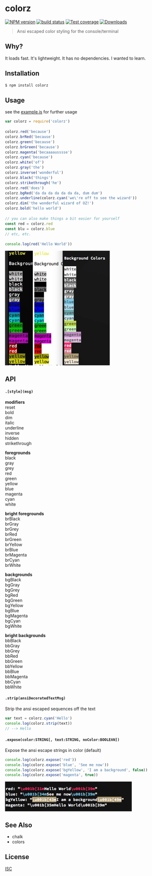 # colorz
[![NPM version][npm-image]][npm-url]
[![build status][travis-image]][travis-url]
[![Test coverage][coveralls-image]][coveralls-url]
[![Downloads][downloads-image]][downloads-url]

> Ansi escaped color styling for the console/terminal

## Why?
It loads fast. It's lightweight. It has no dependencies. I wanted to learn.

## Installation
```bash
$ npm install colorz
```

## Usage

see the [example.js](example.js) for further usage

```js
var colorz = require('colorz')

colorz.red('because')
colorz.brRed('because')
colorz.green('because')
colorz.brGreen('because')
colorz.magenta('becaaaausssse')
colorz.cyan('because')
colorz.white('of')
colorz.gray('the')
colorz.inverse('wonderful')
colorz.black('things')
colorz.strikethrough('he')
colorz.red('does')
colorz.bgRed('da da da da da da da, dum dum')
colorz.underline(colorz.cyan('we\'re off to see the wizard'))
colorz.dim('the wonderful wizard of OZ!')
colorz.bold('hello world')

// you can also make things a bit easier for yourself 
const red = colorz.red
const blu = colorz.blue
// etc, etc.

console.log(red('Hello World'))
```
![](./img/colorz.jpg)


## API
#### `.[style](msg)`

**modifiers**  
  reset         
  bold          
  dim           
  italic        
  underline     
  inverse       
  hidden        
  strikethrough 
  
  **foregrounds**  
  black         
  gray          
  grey          
  red           
  green         
  yellow        
  blue          
  magenta       
  cyan          
  white         
  
  **bright foregrounds**  
  brBlack       
  brGray        
  brGrey        
  brRed         
  brGreen       
  brYellow      
  brBlue        
  brMagenta     
  brCyan        
  brWhite       
  
  **backgrounds**  
  bgBlack       
  bgGray        
  bgGrey        
  bgRed         
  bgGreen       
  bgYellow      
  bgBlue        
  bgMagenta     
  bgCyan        
  bgWhite       
  
  **bright backgrounds**  
  bbBlack       
  bbGray        
  bbGrey        
  bbRed         
  bbGreen       
  bbYellow      
  bbBlue        
  bbMagenta     
  bbCyan        
  bbWhite       

#### `.strip(ansiDecoratedTextMsg)`
Strip the ansi escaped sequences off the text   

```js
var text = colorz.cyan('Hello')
console.log(colorz.strip(text))
// --> Hello
```

#### `.expose(color:STRING[, text:STRING, noColor:BOOLEAN])`
Expose the ansi escape strings in color (default) 

```js
console.log(colorz.expose('red'))
console.log(colorz.expose('blue', 'See me now'))
console.log(colorz.expose('bgYellow', 'I am a background', false))
console.log(colorz.expose('magenta', true))
```

![](./img/colorz.expose.png)

## See Also
- chalk
- colors

## License
[ISC](https://tldrlegal.com/license/ISC-license)

[npm-image]: https://img.shields.io/npm/v/colorz.svg?style=flat-square
[npm-url]: https://npmjs.org/package/colorz
[travis-image]: https://img.shields.io/travis/akileez/colorz.svg?style=flat-square
[travis-url]: https://travis-ci.org/akileez/colorz
[coveralls-image]: https://img.shields.io/coveralls/akileez/colorz.svg?style=flat-square
[coveralls-url]: https://coveralls.io/r/akileez/colorz?branch=master
[downloads-image]: http://img.shields.io/npm/dm/colorz.svg?style=flat-square
[downloads-url]: https://npmjs.org/package/colorz
